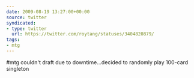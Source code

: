 ```yaml
---
date: 2009-08-19 13:27:00+00:00
source: twitter
syndicated:
- type: twitter
  url: https://twitter.com/roytang/statuses/3404820879/
tags:
- mtg
---
```


#mtg couldn't draft due to downtime...decided to randomly play 100-card singleton